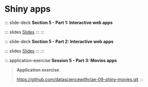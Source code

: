 # Shiny apps

::: slide-deck
**Section 5 - Part 1: Interactive web apps**

::: slides
[Slides](https://datascienceandr.netlify.app/course-materials/slides/u5-d03-interactive-web-app/u5-d03-interactive-web-app.html#1)
:::
:::

::: slide-deck
**Section 5 - Part 2: Interactive web apps**

::: slides
[Slides](https://datascienceandr.netlify.app/course-materials/slides/u5-d05-shiny-1/u5-d05-shiny-1.pdf)
:::
:::

::: application-exercise
**Session 5 - Part 3: Movies apps**

> **Application exercise**
>
> <https://github.com/datasciencewithr/ae-09-shiny-movies.git>
:::
